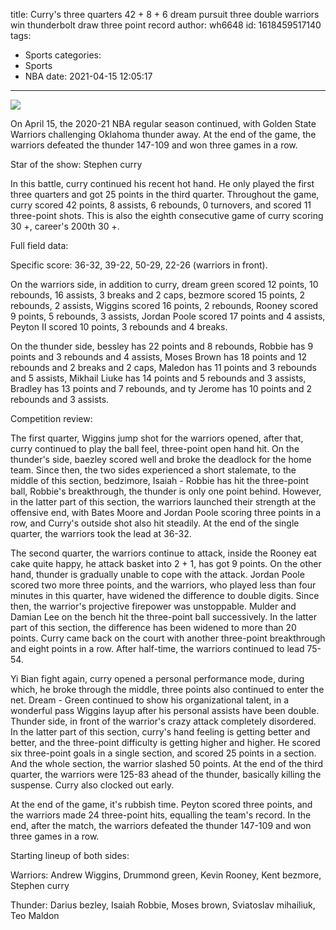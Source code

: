 title: Curry's three quarters 42 + 8 + 6 dream pursuit three double warriors win thunderbolt draw three point record
author: wh6648
id: 1618459517140
tags: 
- Sports
categories: 
- Sports
- NBA
date: 2021-04-15 12:05:17
---
![](https://p3.itc.cn/q_70/images01/20210415/e5fd5384026846cca92976d3ea7275e4.jpeg)


On April 15, the 2020-21 NBA regular season continued, with Golden State Warriors challenging Oklahoma thunder away. At the end of the game, the warriors defeated the thunder 147-109 and won three games in a row.

Star of the show: Stephen curry

In this battle, curry continued his recent hot hand. He only played the first three quarters and got 25 points in the third quarter. Throughout the game, curry scored 42 points, 8 assists, 6 rebounds, 0 turnovers, and scored 11 three-point shots. This is also the eighth consecutive game of curry scoring 30 +, career's 200th 30 +.

Full field data:

Specific score: 36-32, 39-22, 50-29, 22-26 (warriors in front).

On the warriors side, in addition to curry, dream green scored 12 points, 10 rebounds, 16 assists, 3 breaks and 2 caps, bezmore scored 15 points, 2 rebounds, 2 assists, Wiggins scored 16 points, 2 rebounds, Rooney scored 9 points, 5 rebounds, 3 assists, Jordan Poole scored 17 points and 4 assists, Peyton II scored 10 points, 3 rebounds and 4 breaks.

On the thunder side, bessley has 22 points and 8 rebounds, Robbie has 9 points and 3 rebounds and 4 assists, Moses Brown has 18 points and 12 rebounds and 2 breaks and 2 caps, Maledon has 11 points and 3 rebounds and 5 assists, Mikhail Liuke has 14 points and 5 rebounds and 3 assists, Bradley has 13 points and 7 rebounds, and ty Jerome has 10 points and 2 rebounds and 3 assists.

Competition review:

The first quarter, Wiggins jump shot for the warriors opened, after that, curry continued to play the ball feel, three-point open hand hit. On the thunder's side, baezley scored well and broke the deadlock for the home team. Since then, the two sides experienced a short stalemate, to the middle of this section, bedzimore, Isaiah - Robbie has hit the three-point ball, Robbie's breakthrough, the thunder is only one point behind. However, in the latter part of this section, the warriors launched their strength at the offensive end, with Bates Moore and Jordan Poole scoring three points in a row, and Curry's outside shot also hit steadily. At the end of the single quarter, the warriors took the lead at 36-32.

The second quarter, the warriors continue to attack, inside the Rooney eat cake quite happy, he attack basket into 2 + 1, has got 9 points. On the other hand, thunder is gradually unable to cope with the attack. Jordan Poole scored two more three points, and the warriors, who played less than four minutes in this quarter, have widened the difference to double digits. Since then, the warrior's projective firepower was unstoppable. Mulder and Damian Lee on the bench hit the three-point ball successively. In the latter part of this section, the difference has been widened to more than 20 points. Curry came back on the court with another three-point breakthrough and eight points in a row. After half-time, the warriors continued to lead 75-54.

Yi Bian fight again, curry opened a personal performance mode, during which, he broke through the middle, three points also continued to enter the net. Dream - Green continued to show his organizational talent, in a wonderful pass Wiggins layup after his personal assists have been double. Thunder side, in front of the warrior's crazy attack completely disordered. In the latter part of this section, curry's hand feeling is getting better and better, and the three-point difficulty is getting higher and higher. He scored six three-point goals in a single section, and scored 25 points in a section. And the whole section, the warrior slashed 50 points. At the end of the third quarter, the warriors were 125-83 ahead of the thunder, basically killing the suspense. Curry also clocked out early.

At the end of the game, it's rubbish time. Peyton scored three points, and the warriors made 24 three-point hits, equalling the team's record. In the end, after the match, the warriors defeated the thunder 147-109 and won three games in a row.

Starting lineup of both sides:

Warriors: Andrew Wiggins, Drummond green, Kevin Rooney, Kent bezmore, Stephen curry

Thunder: Darius bezley, Isaiah Robbie, Moses brown, Sviatoslav mihailiuk, Teo Maldon

